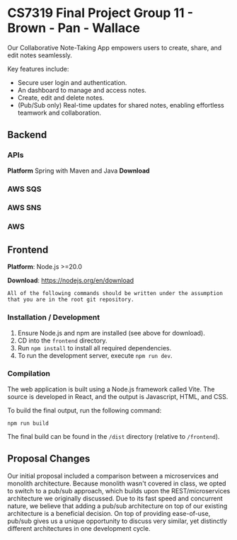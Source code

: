 # CS7319 Final Project Group 11 - Brown - Pan - Wallace

Our Collaborative Note-Taking App empowers users to create, share, and edit notes seamlessly.

Key features include:

- Secure user login and authentication.
- An dashboard to manage and access notes.
- Create, edit and delete notes.
- (Pub/Sub only) Real-time updates for shared notes, enabling effortless teamwork and collaboration.

## Backend

### APIs
**Platform** Spring with Maven and Java
**Download** 

### AWS SQS

### AWS SNS

### AWS 

## Frontend

**Platform**: Node.js >=20.0

**Download**: https://nodejs.org/en/download

    All of the following commands should be written under the assumption that you are in the root git repository.

### Installation / Development

1. Ensure Node.js and npm are installed (see above for download).
2. CD into the `frontend` directory.
3. Run `npm install` to install all required dependencies.
4. To run the development server, execute `npm run dev`.

### Compilation

The web application is built using a Node.js framework called Vite. The source is developed in React, and the output is Javascript, HTML, and CSS.

To build the final output, run the following command:

```
npm run build
```

The final build can be found in the `/dist` directory (relative to `/frontend`).

## Proposal Changes

Our initial proposal included a comparison between a microservices and monolith architecture. Because monolith wasn't covered in class, we opted to switch to a pub/sub approach, which builds upon the REST/microservices architecture we originally discussed. Due to its fast speed and concurrent nature, we believe that adding a pub/sub architecture on top of our existing architecture is a beneficial decision. On top of providing ease-of-use, pub/sub gives us a unique opportunity to discuss very similar, yet distinctly different architectures in one development cycle.